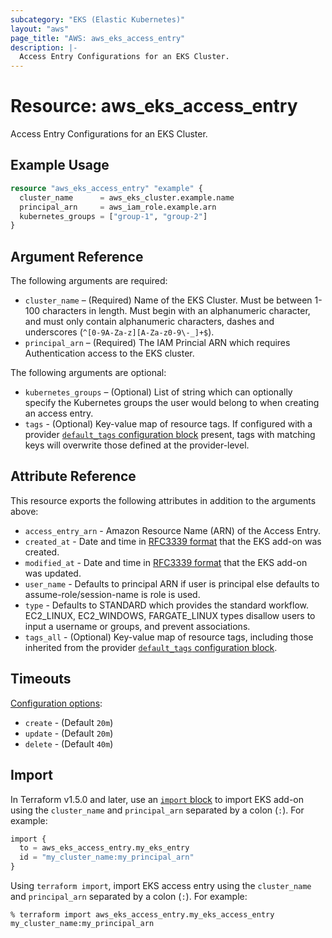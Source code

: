 ```yaml
---
subcategory: "EKS (Elastic Kubernetes)"
layout: "aws"
page_title: "AWS: aws_eks_access_entry"
description: |-
  Access Entry Configurations for an EKS Cluster.
---
```


# Resource: aws_eks_access_entry

Access Entry Configurations for an EKS Cluster.

## Example Usage

```terraform
resource "aws_eks_access_entry" "example" {
  cluster_name      = aws_eks_cluster.example.name
  principal_arn     = aws_iam_role.example.arn
  kubernetes_groups = ["group-1", "group-2"]
}
```

## Argument Reference

The following arguments are required:

* `cluster_name` – (Required) Name of the EKS Cluster. Must be between 1-100 characters in length. Must begin with an alphanumeric character, and must only contain alphanumeric characters, dashes and underscores (`^[0-9A-Za-z][A-Za-z0-9\-_]+$`).
* `principal_arn` – (Required) The IAM Princial ARN which requires Authentication access to the EKS cluster.

The following arguments are optional:

* `kubernetes_groups` – (Optional) List of string which can optionally specify the Kubernetes groups the user would belong to when creating an access entry.
* `tags` - (Optional) Key-value map of resource tags. If configured with a provider [`default_tags` configuration block](https://registry.terraform.io/providers/hashicorp/aws/latest/docs#default_tags-configuration-block) present, tags with matching keys will overwrite those defined at the provider-level.

## Attribute Reference

This resource exports the following attributes in addition to the arguments above:

* `access_entry_arn` - Amazon Resource Name (ARN) of the Access Entry.
* `created_at` - Date and time in [RFC3339 format](https://tools.ietf.org/html/rfc3339#section-5.8) that the EKS add-on was created.
* `modified_at` - Date and time in [RFC3339 format](https://tools.ietf.org/html/rfc3339#section-5.8) that the EKS add-on was updated.
* `user_name` - Defaults to principal ARN if user is principal else defaults to assume-role/session-name is role is used.
* `type` - Defaults to STANDARD which provides the standard workflow. EC2_LINUX, EC2_WINDOWS, FARGATE_LINUX types disallow users to input a username or groups, and prevent associations.
* `tags_all` - (Optional) Key-value map of resource tags, including those inherited from the provider [`default_tags` configuration block](https://registry.terraform.io/providers/hashicorp/aws/latest/docs#default_tags-configuration-block).

## Timeouts

[Configuration options](https://developer.hashicorp.com/terraform/language/resources/syntax#operation-timeouts):

* `create` - (Default `20m`)
* `update` - (Default `20m`)
* `delete` - (Default `40m`)

## Import

In Terraform v1.5.0 and later, use an [`import` block](https://developer.hashicorp.com/terraform/language/import) to import EKS add-on using the `cluster_name` and `principal_arn` separated by a colon (`:`). For example:

```terraform
import {
  to = aws_eks_access_entry.my_eks_entry
  id = "my_cluster_name:my_principal_arn"
}
```

Using `terraform import`, import EKS access entry using the `cluster_name` and `principal_arn` separated by a colon (`:`). For example:

```console
% terraform import aws_eks_access_entry.my_eks_access_entry my_cluster_name:my_principal_arn
```
